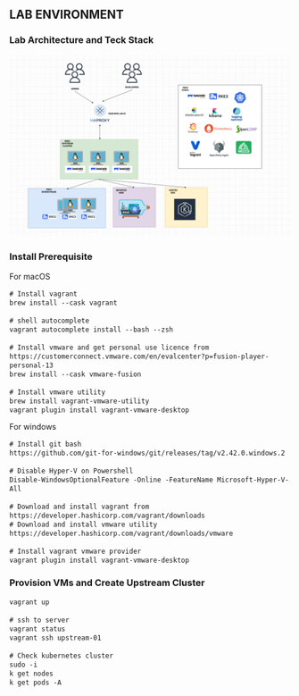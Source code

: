 ## LAB ENVIRONMENT

### Lab Architecture and Teck Stack

![alt text](../images/rancher-lab.png)

### Install Prerequisite
For macOS 
```
# Install vagrant
brew install --cask vagrant

# shell autocomplete
vagrant autocomplete install --bash --zsh

# Install vmware and get personal use licence from https://customerconnect.vmware.com/en/evalcenter?p=fusion-player-personal-13
brew install --cask vmware-fusion

# Install vmware utility
brew install vagrant-vmware-utility
vagrant plugin install vagrant-vmware-desktop
```

For windows
```
# Install git bash
https://github.com/git-for-windows/git/releases/tag/v2.42.0.windows.2

# Disable Hyper-V on Powershell
Disable-WindowsOptionalFeature -Online -FeatureName Microsoft-Hyper-V-All

# Download and install vagrant from https://developer.hashicorp.com/vagrant/downloads 
# Download and install vmware utility https://developer.hashicorp.com/vagrant/downloads/vmware 

# Install vagrant vmware provider
vagrant plugin install vagrant-vmware-desktop
```

### Provision VMs and Create Upstream Cluster

```
vagrant up

# ssh to server
vagrant status 
vagrant ssh upstream-01

# Check kubernetes cluster
sudo -i 
k get nodes 
k get pods -A
```

